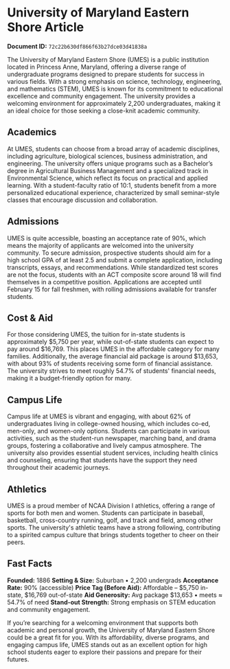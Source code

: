 # University of Maryland Eastern Shore Article

**Document ID:** `72c22b630df866f63b27dce03d41838a`

The University of Maryland Eastern Shore (UMES) is a public institution located in Princess Anne, Maryland, offering a diverse range of undergraduate programs designed to prepare students for success in various fields. With a strong emphasis on science, technology, engineering, and mathematics (STEM), UMES is known for its commitment to educational excellence and community engagement. The university provides a welcoming environment for approximately 2,200 undergraduates, making it an ideal choice for those seeking a close-knit academic community.

## Academics
At UMES, students can choose from a broad array of academic disciplines, including agriculture, biological sciences, business administration, and engineering. The university offers unique programs such as a Bachelor’s degree in Agricultural Business Management and a specialized track in Environmental Science, which reflect its focus on practical and applied learning. With a student-faculty ratio of 10:1, students benefit from a more personalized educational experience, characterized by small seminar-style classes that encourage discussion and collaboration.

## Admissions
UMES is quite accessible, boasting an acceptance rate of 90%, which means the majority of applicants are welcomed into the university community. To secure admission, prospective students should aim for a high school GPA of at least 2.5 and submit a complete application, including transcripts, essays, and recommendations. While standardized test scores are not the focus, students with an ACT composite score around 18 will find themselves in a competitive position. Applications are accepted until February 15 for fall freshmen, with rolling admissions available for transfer students.

## Cost & Aid
For those considering UMES, the tuition for in-state students is approximately $5,750 per year, while out-of-state students can expect to pay around $16,769. This places UMES in the affordable category for many families. Additionally, the average financial aid package is around $13,653, with about 93% of students receiving some form of financial assistance. The university strives to meet roughly 54.7% of students' financial needs, making it a budget-friendly option for many.

## Campus Life
Campus life at UMES is vibrant and engaging, with about 62% of undergraduates living in college-owned housing, which includes co-ed, men-only, and women-only options. Students can participate in various activities, such as the student-run newspaper, marching band, and drama groups, fostering a collaborative and lively campus atmosphere. The university also provides essential student services, including health clinics and counseling, ensuring that students have the support they need throughout their academic journeys.

## Athletics
UMES is a proud member of NCAA Division I athletics, offering a range of sports for both men and women. Students can participate in baseball, basketball, cross-country running, golf, and track and field, among other sports. The university's athletic teams have a strong following, contributing to a spirited campus culture that brings students together to cheer on their peers.

## Fast Facts
**Founded:** 1886
**Setting & Size:** Suburban • 2,200 undergrads
**Acceptance Rate:** 90% (accessible)
**Price Tag (Before Aid):** Affordable – $5,750 in-state, $16,769 out-of-state
**Aid Generosity:** Avg package $13,653 • meets ≈ 54.7% of need
**Stand-out Strength:** Strong emphasis on STEM education and community engagement.

If you’re searching for a welcoming environment that supports both academic and personal growth, the University of Maryland Eastern Shore could be a great fit for you. With its affordability, diverse programs, and engaging campus life, UMES stands out as an excellent option for high school students eager to explore their passions and prepare for their futures.
